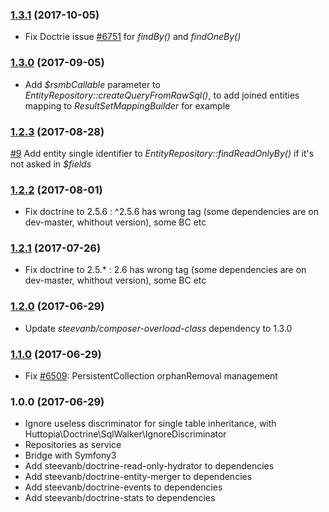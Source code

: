 ### [1.3.1](../../compare/1.3.0...1.3.1) (2017-10-05)

- Fix Doctrie issue [#6751](https://github.com/doctrine/doctrine2/issues/6751) for _findBy()_ and _findOneBy()_

### [1.3.0](../../compare/1.2.3...1.3.0) (2017-09-05)

- Add _$rsmbCallable_ parameter to _EntityRepository::createQueryFromRawSql()_, to add joined entities mapping to _ResultSetMappingBuilder_ for example

### [1.2.3](../../compare/1.2.2...1.2.3) (2017-08-28)

[#9](https://github.com/Huttopia/doctrine/pull/9) Add entity single identifier to _EntityRepository::findReadOnlyBy()_ if it's not asked in _$fields_

### [1.2.2](../../compare/1.2.1...1.2.2) (2017-08-01)

- Fix doctrine to 2.5.6 : ^2.5.6 has wrong tag (some dependencies are on dev-master, whithout version), some BC etc

### [1.2.1](../../compare/1.2.0...1.2.1) (2017-07-26)

- Fix doctrine to 2.5.* : 2.6 has wrong tag (some dependencies are on dev-master, whithout version), some BC etc

### [1.2.0](../../compare/1.1.0...1.2.0) (2017-06-29)

- Update _steevanb/composer-overload-class_ dependency to 1.3.0

### [1.1.0](../../compare/1.0.0...1.1.0) (2017-06-29)

- Fix [#6509](https://github.com/doctrine/doctrine2/issues/6509): PersistentCollection orphanRemoval management

### 1.0.0 (2017-06-29)

- Ignore useless discriminator for single table inheritance, with Huttopia\Doctrine\SqlWalker\IgnoreDiscriminator
- Repositories as service
- Bridge with Symfony3
- Add steevanb/doctrine-read-only-hydrator to dependencies
- Add steevanb/doctrine-entity-merger to dependencies
- Add steevanb/doctrine-events to dependencies
- Add steevanb/doctrine-stats to dependencies
